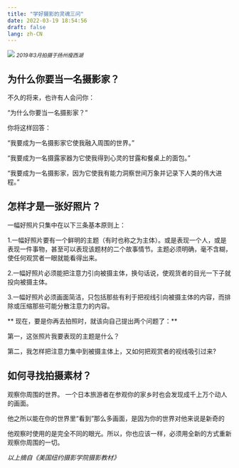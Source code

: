 ```yaml
---
title: "学好摄影的灵魂三问"
date: 2022-03-19 18:54:56
draft: false
lang: zh-CN
---
```



![](../images/e6c9d24egy1h0feap202oj20sg0lcgmw.jpg)
<small>*2019年3月拍摄于扬州瘦西湖*</small>

## 为什么你要当一名摄影家？

不久的将来，也许有人会问你：

“为什么你要当一名摄影家？”

你将这样回答：

“我要成为一名摄影家它使我融入周围的世界。”

“我要成为一名摄露家器为它使我得到心灵的甘露和餐桌上的面包。”

“我要成为一名摄影家，因为它使我有能力洞察世间万象并记录下人类的伟大进程。”


## 怎样才是一张好照片？

一幅好照片只集中在以下三条基本原则上：

1.一幅好照片要有一个鲜明的主题（有时也称之为主体）。或是表现一个人，或是表现一件事物，甚至可以表现该题材的二个故事情节。主题必须明确，毫不含糊，使任何观赏者一眼就能看得出来。

2.一幅好照片必须能把注意力引向被摄主体，换句话说，使观货者的目光一下子就投向被摄主体。

3.一幅好照片必须画面简洁，只包括那些有利于把视线引向被摄主体的内容，而排除或压缩那些可能分散注意力的内容。

** 现在，要是你再去拍照时，就该向自己提出两个问题了：**

第一，这张照片我要表现的主题是什么？

第二，我怎样把注意力集中到被摄主体上，又如何把观赏者的视线吸引过来?

## 如何寻找拍摄素材？

观察你周围的世界。 一个日本旅游者在参观你的家乡时也会发现成千上万个动人的画面。

他之所以能在你的世界里“看到”那么多画面，是因为你的世界对他来说是新奇的

他观察时使用的是完全不同的眼光。所以，你也应该一样，必须用全新的方式重新观察你周围的一切。


*以上摘自《美国纽约摄影学院摄影教材》*
